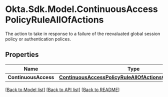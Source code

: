 # Okta.Sdk.Model.ContinuousAccessPolicyRuleAllOfActions
The action to take in response to a failure of the reevaluated global session policy or authentication polices.

## Properties

Name | Type | Description | Notes
------------ | ------------- | ------------- | -------------
**ContinuousAccess** | [**ContinuousAccessPolicyRuleAllOfActionsContinuousAccess**](ContinuousAccessPolicyRuleAllOfActionsContinuousAccess.md) |  | [optional] 

[[Back to Model list]](../README.md#documentation-for-models) [[Back to API list]](../README.md#documentation-for-api-endpoints) [[Back to README]](../README.md)

